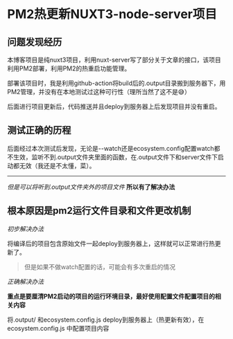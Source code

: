 # PM2热更新NUXT3-node-server项目

## 问题发现经历

本博客项目是纯nuxt3项目，利用nuxt-server写了部分关于文章的接口，该项目利用PM2部署，利用PM2的热重启功能管理。

部署该项目时，我是利用github-action将build后的.output目录搬到服务器下，用PM2管理，并没有在本地测试过这种可行性（理所当然了这不是😅）

后面进行项目更新后，代码推送并且deploy到服务器上后发现项目并没有重启。

## 测试正确的历程 

后面经过本次测试后发现，无论是--watch还是ecosystem.config配置watch都不生效，监听不到.output文件夹里面的函数，在.output文件下和server文件下启动都无效（我还是不太懂，菜）。

---

*但是可以将听到.output文件夹外的项目文件* **所以有了解决办法**

## 根本原因是pm2运行文件目录和文件更改机制

*初步解决办法*

将编译后的项目包含原始文件一起deploy到服务器上，这样就可以正常进行热更新了。

>但是如果不做watch配置的话，可能会有多次重启的情况

*正确解决办法*

**重点是要厘清PM2启动的项目的运行环境目录，最好使用配置文件配置项目的相关内容**

将.output/ 和ecosystem.config.js deploy到服务器上（热更新有效），在ecosystem.config.js 中配置项目内容